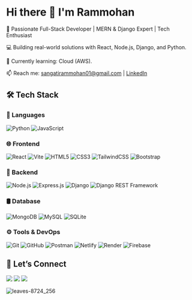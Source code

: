  
# Hi there 👋 I'm Rammohan

🎯 Passionate Full-Stack Developer | MERN & Django Expert | Tech Enthusiast

💻 Building real-world solutions with React, Node.js, Django, and Python.

🌱 Currently learning: Cloud (AWS).

📫 Reach me: sangatirammohan01@gmail.com | [LinkedIn](https://linkedin.com/in/rammohan-sangati-b76535216)

## 🛠️ Tech Stack

### 🚀 Languages
![Python](https://img.shields.io/badge/Python-3776AB?style=for-the-badge&logo=python&logoColor=white)
![JavaScript](https://img.shields.io/badge/JavaScript-F7DF1E?style=for-the-badge&logo=javascript&logoColor=black)

### 🌐 Frontend
![React](https://img.shields.io/badge/React-20232A?style=for-the-badge&logo=react&logoColor=61DAFB)
![Vite](https://img.shields.io/badge/Vite-646CFF?style=for-the-badge&logo=vite&logoColor=white)
![HTML5](https://img.shields.io/badge/HTML5-E34F26?style=for-the-badge&logo=html5&logoColor=white)
![CSS3](https://img.shields.io/badge/CSS3-1572B6?style=for-the-badge&logo=css3&logoColor=white)
![TailwindCSS](https://img.shields.io/badge/TailwindCSS-06B6D4?style=for-the-badge&logo=tailwind-css&logoColor=white)
![Bootstrap](https://img.shields.io/badge/Bootstrap-563D7C?style=for-the-badge&logo=bootstrap&logoColor=white)

### 🧩 Backend
![Node.js](https://img.shields.io/badge/Node.js-339933?style=for-the-badge&logo=nodedotjs&logoColor=white)
![Express.js](https://img.shields.io/badge/Express.js-000000?style=for-the-badge&logo=express&logoColor=white)
![Django](https://img.shields.io/badge/Django-092E20?style=for-the-badge&logo=django&logoColor=white)
![Django REST Framework](https://img.shields.io/badge/DRF-FF1709?style=for-the-badge&logo=django&logoColor=white)

### 🛢️ Database
![MongoDB](https://img.shields.io/badge/MongoDB-4EA94B?style=for-the-badge&logo=mongodb&logoColor=white)
![MySQL](https://img.shields.io/badge/MySQL-00758F?style=for-the-badge&logo=mysql&logoColor=white)
![SQLite](https://img.shields.io/badge/SQLite-07405E?style=for-the-badge&logo=sqlite&logoColor=white)

### ⚙️ Tools & DevOps
![Git](https://img.shields.io/badge/Git-F05032?style=for-the-badge&logo=git&logoColor=white)
![GitHub](https://img.shields.io/badge/GitHub-181717?style=for-the-badge&logo=github&logoColor=white)
![Postman](https://img.shields.io/badge/Postman-FF6C37?style=for-the-badge&logo=postman&logoColor=white)
![Netlify](https://img.shields.io/badge/Netlify-00C7B7?style=for-the-badge&logo=netlify&logoColor=white)
![Render](https://img.shields.io/badge/Render-2F2F2F?style=for-the-badge&logo=render&logoColor=white)
![Firebase](https://img.shields.io/badge/Firebase-FFCA28?style=for-the-badge&logo=firebase&logoColor=black)




## 🤝 Let’s Connect

<a href="mailto:sangatirammohan01@gmail.com"><img src="https://img.shields.io/badge/Email-red?style=for-the-badge&logo=gmail&logoColor=white"></a>
<a href="https://linkedin.com/in/rammohan-sangati-b76535216"><img src="https://img.shields.io/badge/LinkedIn-blue?style=for-the-badge&logo=linkedin&logoColor=white"></a>
<a href="https://github.com/SangatiRammohan"><img src="https://img.shields.io/badge/GitHub-black?style=for-the-badge&logo=github&logoColor=white"></a>


 ![leaves-8724_256](https://github.com/SangatiRammohan/SangatiRammohan/assets/134007389/4e5e12ba-2ac8-482e-a43d-707da1ce3201)

